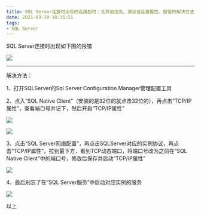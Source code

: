 ```yaml
---
title: SQL Server连接时出现的连接超时：无其他信息。请验证连接属性。报错的解决方法
date: 2021-03-10 10:35:51
tags:
- SQL Server
---
```


SQL Server连接时出现如下图的报错

![](1.PNG)

------

解决方法：

1、打开SQLServer的Sql Server Configuration Manager管理配置工具

2、点入“SQL Native Client”（安装的是32位的就点击32位的），再点击“TCP/IP属性”，查看端口号并记下，然后开启“TCP/IP属性”

![](2.png)

![](3.png)

3、点击“SQL Server网络配置”，再点击SQLServer对应的实例协议，再点击“TCP/IP属性”，拉到最下方，看到TCP动态端口，将端口号改为之前在“SQL Native Client”中的端口号，修改后保存并启动“TCP/IP属性”

![](4.png)

4、最后别忘了在“SQL Server服务”中启动对应实例的服务

![](5.png)



以上